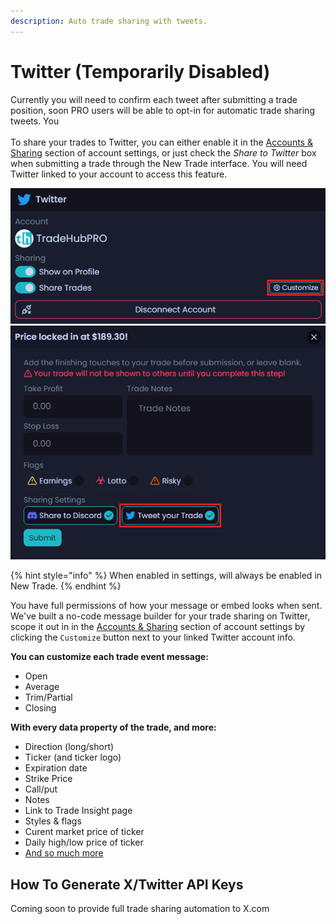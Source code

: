 ```yaml
---
description: Auto trade sharing with tweets.
---
```


# Twitter (Temporarily Disabled)

Currently you will need to confirm each tweet after submitting a trade position, soon PRO users will be able to opt-in for automatic trade sharing tweets. You \
\
To share your trades to Twitter, you can either enable it in the [Accounts & Sharing](https://nvst.ly/settings/sharing) section of account settings, or just check the _Share to Twitter_ box when submitting a trade through the New Trade interface. You will need Twitter linked to your account to access this feature.

![](<../.gitbook/assets/image (220).png>)![](<../.gitbook/assets/image (221).png>)

{% hint style="info" %}
When enabled in settings, will always be enabled in New Trade.
{% endhint %}

You have full permissions of how your message or embed looks when sent. We've built a no-code message builder for your trade sharing on Twitter, scope it out in in the [Accounts & Sharing](https://nvst.ly/settings/sharing) section of account settings by clicking the `Customize` button next to your linked Twitter account info.

**You can customize each trade event message:**

* Open
* Average
* Trim/Partial
* Closing

**With every data property of the trade, and more:**

* Direction (long/short)
* Ticker (and ticker logo)
* Expiration date
* Strike Price
* Call/put
* Notes
* Link to Trade Insight page
* Styles & flags
* Curent market price of ticker
* Daily high/low price of ticker
* [And so much more](customize-messages-or-embeds.md)

## How To Generate X/Twitter API Keys

Coming soon to provide full trade sharing automation to X.com
